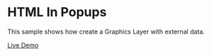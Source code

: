 # HTML In Popups

This sample shows how create a Graphics Layer with external data.


[Live Demo](https://esri.github.io/developer-support/web-js/4.x/graphics-layer-from-rest)